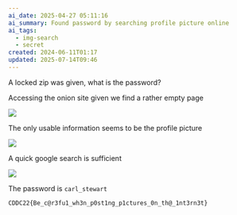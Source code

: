 ```yaml
---
ai_date: 2025-04-27 05:11:16
ai_summary: Found password by searching profile picture online
ai_tags:
  - img-search
  - secret
created: 2024-06-11T01:17
updated: 2025-07-14T09:46
---
```


A locked zip was given, what is the password?

Accessing the onion site given we find a rather empty page

![](https://res.cloudinary.com/kumonochisanaka/image/upload/v1718083485/2024/06/feddfb041807780fe0995dd4bfd9f1a4.png)

The only usable information seems to be the profile picture

![](https://res.cloudinary.com/kumonochisanaka/image/upload/v1718083486/2024/06/394eefe79b27302c0bb4f94f677861e5.webp)

A quick google search is sufficient

![](https://res.cloudinary.com/kumonochisanaka/image/upload/v1718083486/2024/06/d472d89b826d580937ad198a140b9df2.png)

The password is `carl_stewart`

```flag
CDDC22{Be_c@r3fu1_wh3n_p0st1ng_p1ctures_0n_th@_1nt3rn3t}
```